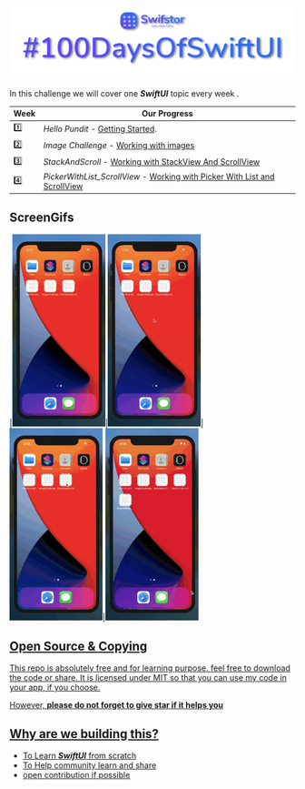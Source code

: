 <a href="https://swifstor.com"><img src="Images/swiftBanner.png" /></a>

In this challenge we will cover one ***_SwiftUI_*** topic every week .


|   Week      | Our Progress  |
----------|-----------------
:one: | _Hello Pundit_ - [Getting Started](https://github.com/KhamkhaDeveloper/100DaysOfSwiftUI/tree/master/HelloPundit).
:two: | _Image Challenge_ -  [Working with images](https://github.com/KhamkhaDeveloper/100DaysOfSwiftUI/tree/master/ImageChallenge)
:three: | _StackAndScroll_ -  [Working with StackView And ScrollView](https://github.com/KhamkhaDeveloper/100DaysOfSwiftUI/tree/master/ImageChallenge)
:four: | _PickerWithList_ScrollView_ -  [Working with Picker With List and ScrollView](https://github.com/KhamkhaDeveloper/100DaysOfSwiftUI/tree/master/PickerWithList_ScrollView)


## ScreenGifs
|<a href="https://swifstor.com"><img src="Images/swiftui_lesson1.gif" />|<a href="https://swifstor.com"><img src="Images/swiftui_lesson2.gif" />|<a href="https://swifstor.com"><img src="Images/swiftui_lesson3.gif" />|<a href="https://swifstor.com"><img src="Images/swiftui_lesson4.gif" />

## Open Source & Copying

This repo is absolutely free and for learning purpose. feel free to download the code or share.
It is licensed under MIT so that you can use my code in your app, if you choose.

However, **please do not forget to give star if it helps you**

## Why are we building this?

- To Learn ***SwiftUI*** from scratch
- To Help community learn and share
- open contribution if possible
